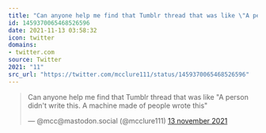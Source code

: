 ```yaml
---
title: "Can anyone help me find that Tumblr thread that was like \"A person didn't write this. A machine mad..."
id: 1459370065468526596
date: 2021-11-13 03:58:32
icon: twitter
domains:
- twitter.com
source: Twitter
2021: "11"
src_url: "https://twitter.com/mcclure111/status/1459370065468526596"
---
```

<blockquote class="twitter-tweet" data-lang="nl" data-dnt="true"><p lang="en" dir="ltr">Can anyone help me find that Tumblr thread that was like &quot;A person didn&#39;t write this. A machine made of people wrote this&quot;</p>&mdash; @mcc@mastodon.social (@mcclure111) <a href="https://twitter.com/mcclure111/status/1459370065468526596?ref_src=twsrc%5Etfw">13 november 2021</a></blockquote>
<script async src="https://platform.twitter.com/widgets.js" charset="utf-8"></script>

